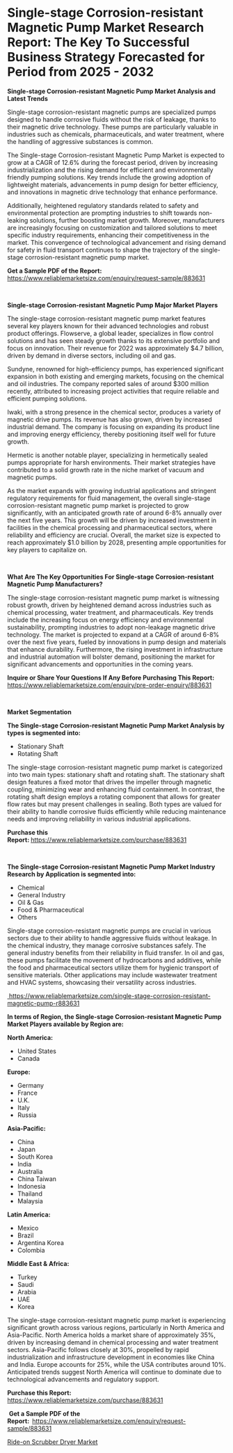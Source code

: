 <p><h1>Single-stage Corrosion-resistant Magnetic Pump Market Research Report: The Key To Successful Business Strategy Forecasted for Period from 2025 - 2032</h1></p><p><strong>Single-stage Corrosion-resistant Magnetic Pump Market Analysis and Latest Trends</strong></p>
<p><p>Single-stage corrosion-resistant magnetic pumps are specialized pumps designed to handle corrosive fluids without the risk of leakage, thanks to their magnetic drive technology. These pumps are particularly valuable in industries such as chemicals, pharmaceuticals, and water treatment, where the handling of aggressive substances is common. </p><p>The Single-stage Corrosion-resistant Magnetic Pump Market is expected to grow at a CAGR of 12.6% during the forecast period, driven by increasing industrialization and the rising demand for efficient and environmentally friendly pumping solutions. Key trends include the growing adoption of lightweight materials, advancements in pump design for better efficiency, and innovations in magnetic drive technology that enhance performance. </p><p>Additionally, heightened regulatory standards related to safety and environmental protection are prompting industries to shift towards non-leaking solutions, further boosting market growth. Moreover, manufacturers are increasingly focusing on customization and tailored solutions to meet specific industry requirements, enhancing their competitiveness in the market. This convergence of technological advancement and rising demand for safety in fluid transport continues to shape the trajectory of the single-stage corrosion-resistant magnetic pump market.</p></p>
<p><strong>Get a Sample PDF of the Report:&nbsp;</strong> <a href="https://www.reliablemarketsize.com/enquiry/request-sample/883631?utm_campaign=2774&utm_medium=2&utm_source=Github&utm_content=ia&utm_term=24022025&utm_id=single-stage-corrosion-resistant-magnetic-pump">https://www.reliablemarketsize.com/enquiry/request-sample/883631</a></p>
<p>&nbsp;</p>
<p><strong>Single-stage Corrosion-resistant Magnetic Pump Major Market Players</strong></p>
<p><p>The single-stage corrosion-resistant magnetic pump market features several key players known for their advanced technologies and robust product offerings. Flowserve, a global leader, specializes in flow control solutions and has seen steady growth thanks to its extensive portfolio and focus on innovation. Their revenue for 2022 was approximately $4.7 billion, driven by demand in diverse sectors, including oil and gas.</p><p>Sundyne, renowned for high-efficiency pumps, has experienced significant expansion in both existing and emerging markets, focusing on the chemical and oil industries. The company reported sales of around $300 million recently, attributed to increasing project activities that require reliable and efficient pumping solutions. </p><p>Iwaki, with a strong presence in the chemical sector, produces a variety of magnetic drive pumps. Its revenue has also grown, driven by increased industrial demand. The company is focusing on expanding its product line and improving energy efficiency, thereby positioning itself well for future growth.</p><p>Hermetic is another notable player, specializing in hermetically sealed pumps appropriate for harsh environments. Their market strategies have contributed to a solid growth rate in the niche market of vacuum and magnetic pumps.</p><p>As the market expands with growing industrial applications and stringent regulatory requirements for fluid management, the overall single-stage corrosion-resistant magnetic pump market is projected to grow significantly, with an anticipated growth rate of around 6-8% annually over the next five years. This growth will be driven by increased investment in facilities in the chemical processing and pharmaceutical sectors, where reliability and efficiency are crucial. Overall, the market size is expected to reach approximately $1.0 billion by 2028, presenting ample opportunities for key players to capitalize on.</p></p>
<p>&nbsp;</p>
<p><strong>What Are The Key Opportunities For Single-stage Corrosion-resistant Magnetic Pump Manufacturers?</strong></p>
<p><p>The single-stage corrosion-resistant magnetic pump market is witnessing robust growth, driven by heightened demand across industries such as chemical processing, water treatment, and pharmaceuticals. Key trends include the increasing focus on energy efficiency and environmental sustainability, prompting industries to adopt non-leakage magnetic drive technology. The market is projected to expand at a CAGR of around 6-8% over the next five years, fueled by innovations in pump design and materials that enhance durability. Furthermore, the rising investment in infrastructure and industrial automation will bolster demand, positioning the market for significant advancements and opportunities in the coming years.</p></p>
<p><strong>Inquire or Share Your Questions If Any Before Purchasing This Report:</strong> <a href="https://www.reliablemarketsize.com/enquiry/pre-order-enquiry/883631?utm_campaign=2774&utm_medium=2&utm_source=Github&utm_content=ia&utm_term=24022025&utm_id=single-stage-corrosion-resistant-magnetic-pump">https://www.reliablemarketsize.com/enquiry/pre-order-enquiry/883631</a></p>
<p>&nbsp;</p>
<p><strong>Market Segmentation</strong></p>
<p><strong>The Single-stage Corrosion-resistant Magnetic Pump Market Analysis by types is segmented into:</strong></p>
<p><ul><li>Stationary Shaft</li><li>Rotating Shaft</li></ul></p>
<p><p>The single-stage corrosion-resistant magnetic pump market is categorized into two main types: stationary shaft and rotating shaft. The stationary shaft design features a fixed motor that drives the impeller through magnetic coupling, minimizing wear and enhancing fluid containment. In contrast, the rotating shaft design employs a rotating component that allows for greater flow rates but may present challenges in sealing. Both types are valued for their ability to handle corrosive fluids efficiently while reducing maintenance needs and improving reliability in various industrial applications.</p></p>
<p><strong>Purchase this Report:&nbsp;</strong><a href="https://www.reliablemarketsize.com/purchase/883631?utm_campaign=2774&utm_medium=2&utm_source=Github&utm_content=ia&utm_term=24022025&utm_id=single-stage-corrosion-resistant-magnetic-pump">https://www.reliablemarketsize.com/purchase/883631</a></p>
<p>&nbsp;</p>
<p><strong>The Single-stage Corrosion-resistant Magnetic Pump Market Industry Research by Application is segmented into:</strong></p>
<p><ul><li>Chemical</li><li>General Industry</li><li>Oil & Gas</li><li>Food & Pharmaceutical</li><li>Others</li></ul></p>
<p><p>Single-stage corrosion-resistant magnetic pumps are crucial in various sectors due to their ability to handle aggressive fluids without leakage. In the chemical industry, they manage corrosive substances safely. The general industry benefits from their reliability in fluid transfer. In oil and gas, these pumps facilitate the movement of hydrocarbons and additives, while the food and pharmaceutical sectors utilize them for hygienic transport of sensitive materials. Other applications may include wastewater treatment and HVAC systems, showcasing their versatility across industries.</p></p>
<p><a href="https://www.reliablemarketsize.com/single-stage-corrosion-resistant-magnetic-pump-r883631?utm_campaign=2774&utm_medium=2&utm_source=Github&utm_content=ia&utm_term=24022025&utm_id=single-stage-corrosion-resistant-magnetic-pump">&nbsp;https://www.reliablemarketsize.com/single-stage-corrosion-resistant-magnetic-pump-r883631</a></p>
<p><strong>In terms of Region, the Single-stage Corrosion-resistant Magnetic Pump Market Players available by Region are:</strong></p>
<p>
    <p> <strong> North America: </strong>
        <ul>
            <li>United States</li>
            <li>Canada</li>
        </ul>
        </p> 
    <p> <strong> Europe: </strong>
        <ul>
            <li>Germany</li>
            <li>France</li>
            <li>U.K.</li>
            <li>Italy</li>
            <li>Russia</li>
        </ul>
        </p> 
    <p> <strong> Asia-Pacific: </strong>
        <ul>
            <li>China</li>
            <li>Japan</li>
            <li>South Korea</li>
            <li>India</li>
            <li>Australia</li>
            <li>China Taiwan</li>
            <li>Indonesia</li>
            <li>Thailand</li>
            <li>Malaysia</li>
        </ul>
        </p> 
    <p> <strong> Latin America: </strong>
        <ul>
            <li>Mexico</li>
            <li>Brazil</li>
            <li>Argentina Korea</li>
            <li>Colombia</li>
        </ul>
        </p> 
    <p> <strong> Middle East & Africa: </strong>
        <ul>
            <li>Turkey</li>
            <li>Saudi</li>
            <li>Arabia</li>
            <li>UAE</li>
            <li>Korea</li>
        </ul>
    </p>
    </p>
<p><p>The single-stage corrosion-resistant magnetic pump market is experiencing significant growth across various regions, particularly in North America and Asia-Pacific. North America holds a market share of approximately 35%, driven by increasing demand in chemical processing and water treatment sectors. Asia-Pacific follows closely at 30%, propelled by rapid industrialization and infrastructure development in economies like China and India. Europe accounts for 25%, while the USA contributes around 10%. Anticipated trends suggest North America will continue to dominate due to technological advancements and regulatory support.</p></p>
<p><strong>Purchase this Report: </strong><a href="https://www.reliablemarketsize.com/purchase/883631?utm_campaign=2774&utm_medium=2&utm_source=Github&utm_content=ia&utm_term=24022025&utm_id=single-stage-corrosion-resistant-magnetic-pump">https://www.reliablemarketsize.com/purchase/883631</a></p>
<p>&nbsp;<strong>Get a Sample PDF of the Report:&nbsp;&nbsp;</strong><a href="https://www.reliablemarketsize.com/enquiry/request-sample/883631?utm_campaign=2774&utm_medium=2&utm_source=Github&utm_content=ia&utm_term=24022025&utm_id=single-stage-corrosion-resistant-magnetic-pump">https://www.reliablemarketsize.com/enquiry/request-sample/883631</a></p>
<p><strong></strong></p>
<p><p><a href="https://github.com/abedlagagica4/Market-Research-Report-List-1/blob/main/ride-on-scrubber-dryer-market.md?utm_campaign=2774&utm_medium=2&utm_source=Github&utm_content=ia&utm_term=24022025&utm_id=single-stage-corrosion-resistant-magnetic-pump">Ride-on Scrubber Dryer Market</a></p></p>